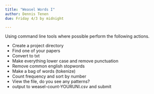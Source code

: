 ```yaml
---
title: "Weasel Words I"
author: Dennis Tenen
due: Friday 4/3 by midnight

---
```


Using command line tools where possible perform the following actions.

- Create a project directory
- Find one of your papers
- Convert to txt
- Make everything lower case and remove punctuation
- Remove common english stopwords
- Make a bag of words (tokenize)
- Count frequency and sort by number
- View the file, do you see any patterns?
- output to weasel-count-YOURUNI.csv and submit
